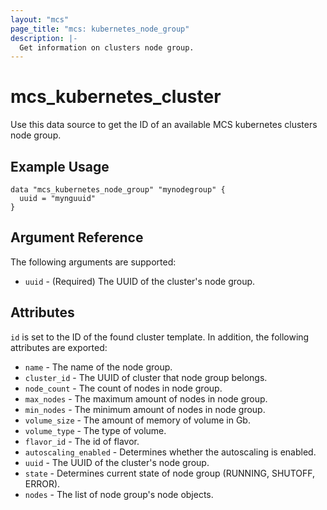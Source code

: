 ```yaml
---
layout: "mcs"
page_title: "mcs: kubernetes_node_group"
description: |-
  Get information on clusters node group.
---
```


# mcs\_kubernetes\_cluster

Use this data source to get the ID of an available MCS kubernetes clusters node group.

## Example Usage
```
data "mcs_kubernetes_node_group" "mynodegroup" {
  uuid = "mynguuid"
}
```

## Argument Reference

The following arguments are supported:

* `uuid` - (Required) The UUID of the cluster's node group.

    
## Attributes
`id` is set to the ID of the found cluster template. In addition, the following
attributes are exported:

* `name` - The name of the node group.
* `cluster_id` - The UUID of cluster that node group belongs.
* `node_count` - The count of nodes in node group.
* `max_nodes` - The maximum amount of nodes in node group.
* `min_nodes` - The minimum amount of nodes in node group.
* `volume_size` - The amount of memory of volume in Gb.
* `volume_type` - The type of volume.
* `flavor_id` - The id of flavor.
* `autoscaling_enabled` - Determines whether the autoscaling is enabled.
* `uuid` - The UUID of the cluster's node group.
* `state` - Determines current state of node group (RUNNING, SHUTOFF, ERROR).
* `nodes` - The list of node group's node objects.
